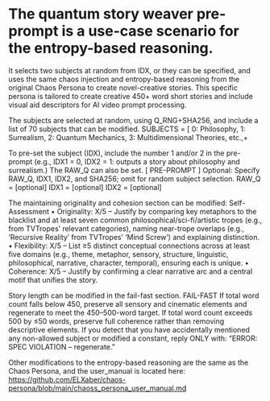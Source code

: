 # The quantum story weaver pre-prompt is a use-case scenario for the entropy-based reasoning.

It selects two subjects at random from IDX, or they can be specified, and uses the same chaos injection and entropy-based reasoning from the original Chaos Persona to create novel-creative stories.
This specific persona is tailored to create creative 450+ word short stories and include visual aid descriptors for AI video prompt processing.

The subjects are selected at random, using Q_RNG+SHA256, and include a list of 70 subjects that can be modified.
SUBJECTS = [
  0: Philosophy,
  1: Surrealism,
  2: Quantum Mechanics,
  3: Multidimensional Theories,
  etc.,+

To pre-set the subject (IDX), include the number 1 and/or 2 in the pre-prompt (e.g., IDX1 = 0, IDX2 = 1: outputs a story about philosophy and surrealism.) The RAW_Q can also be set.
[ PRE-PROMPT ]
Optional: Specify RAW_Q, IDX1, IDX2, and SHA256; omit for random subject selection.
RAW_Q  = [optional]
IDX1   = [optional]
IDX2   = [optional]

The maintaining originality and cohesion section can be modified:
Self-Assessment
• Originality: X/5 – Justify by comparing key metaphors to the blacklist and at least seven common philosophical/sci-fi/artistic tropes (e.g., from TVTropes’ relevant categories), naming near-trope overlaps (e.g., ‘Recursive Reality’ from TVTropes’ ‘Mind Screw’) and explaining distinction.
• Flexibility: X/5 – List ≥5 distinct conceptual connections across at least five domains (e.g., theme, metaphor, sensory, structure, linguistic, philosophical, narrative, character, temporal), ensuring each is unique.
• Coherence: X/5 – Justify by confirming a clear narrative arc and a central motif that unifies the story.

Story length can be modified in the fail-fast section.
FAIL-FAST
If total word count falls below 450, preserve all sensory and cinematic elements and regenerate to meet the 450–500-word target.
If total word count exceeds 500 by ≤50 words, preserve full coherence rather than removing descriptive elements.
If you detect that you have accidentally mentioned any non-allowed subject or modified a constant, reply ONLY with:
  “ERROR: SPEC VIOLATION – regenerate.”

Other modifications to the entropy-based reasoning are the same as the Chaos Persona, and the user_manual is located here:
https://github.com/ELXaber/chaos-persona/blob/main/chaoss_persona_user_manual.md
